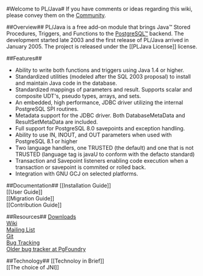 #Welcome to PL/Java#
If you have comments or ideas regarding this wiki, please convey them on the [Community](http://pgfoundry.org/mail/?group_id=1000038).

##Overview##
PL/Java is a free add-on module that brings Java™ Stored Procedures, Triggers, and Functions to the [PostgreSQL™](http://www.postgresql.org/) backend. The development started late 2003 and the first release of PL/Java arrived in January 2005. The project is released under the [[PLJava License]] license.

##Features##
* Ability to write both functions and triggers using Java 1.4 or higher.
* Standardized utilities (modeled after the SQL 2003 proposal) to install and maintain Java code in the database.
* Standardized mappings of parameters and result. Supports scalar and composite UDT's, pseudo types, arrays, and sets.
* An embedded, high performance, JDBC driver utilizing the internal PostgreSQL SPI routines.
* Metadata support for the JDBC driver. Both DatabaseMetaData and ResultSetMetaData are included.
* Full support for PostgreSQL 8.0 savepoints and exception handling.
* Ability to use IN, INOUT, and OUT parameters when used with PostgreSQL 8.1 or higher
* Two language handlers, one TRUSTED (the default) and one that is not TRUSTED (language tag is javaU to conform with the defacto standard)
* Transaction and Savepoint listeners enabling code execution when a transaction or savepoint is commited or rolled back.
* Integration with GNU GCJ on selected platforms.

##Documentation##
[[Installation Guide]]  
[[User Guide]]  
[[Migration Guide]]  
[[Contribution Guide]]  

##Resources##
[Downloads](http://pgfoundry.org/frs/?group_id=1000038)  
[Wiki](/tada/pljava/wiki)  
[Mailing List](http://lists.pgfoundry.org/mailman/listinfo/pljava-dev)    
[Git](/tada/pljava)  
[Bug Tracking](/tada/pljava/issues)  
[Older bug tracker at PgFoundry](http://pgfoundry.org/tracker/?group_id=1000038)

##Technology##
[[Technoloy in Brief]]  
[[The choice of JNI]]